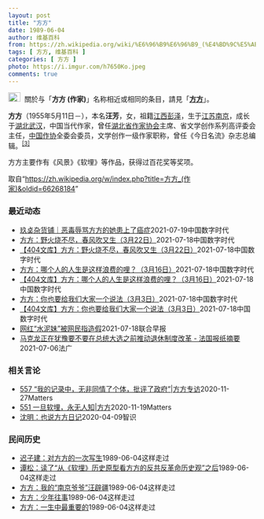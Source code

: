 ```yaml
---
layout: post
title: "方方"
date: 1989-06-04
author: 维基百科
from: https://zh.wikipedia.org/wiki/%E6%96%B9%E6%96%B9_(%E4%BD%9C%E5%AE%B6)
tags: [ 方方, 维基百科 ]
categories: [ 方方 ]
photo: https://i.imgur.com/h7650Ko.jpeg
comments: true
---
```

<div class="mw-parser-output"><div role="note" class="hatnote navigation-not-searchable"><a href="/wiki/Wikipedia:%E6%B6%88%E6%AD%A7%E4%B9%89" title="Wikipedia:消歧义"><img alt="Disambig gray.svg" src="//upload.wikimedia.org/wikipedia/commons/thumb/5/5f/Disambig_gray.svg/25px-Disambig_gray.svg.png" decoding="async" width="25" height="19" srcset="//upload.wikimedia.org/wikipedia/commons/thumb/5/5f/Disambig_gray.svg/38px-Disambig_gray.svg.png 1.5x, //upload.wikimedia.org/wikipedia/commons/thumb/5/5f/Disambig_gray.svg/50px-Disambig_gray.svg.png 2x" data-file-width="220" data-file-height="168"></a>&nbsp;&nbsp;關於与「<b>方方 (作家)</b>」名称相近或相同的条目，請見「<b><a href="/wiki/%E6%96%B9%E6%96%B9" class="mw-disambig" title="方方">方方</a></b>」。</div>



<p><b>方方</b>（1955年5月11日<span class="useeditintro" title="Template:BLP editintro">－</span>），本名<b>汪芳</b>，女，祖籍<a href="/wiki/%E6%B1%9F%E8%A5%BF%E7%9C%81" title="江西省">江西</a><a href="/wiki/%E5%BD%AD%E6%B3%BD%E5%8E%BF" title="彭泽县">彭泽</a>，生于<a href="/wiki/%E6%B1%9F%E8%8B%8F%E7%9C%81" title="江苏省">江苏</a><a href="/wiki/%E5%8D%97%E4%BA%AC%E5%B8%82" title="南京市">南京</a>，成长于<a href="/wiki/%E6%B9%96%E5%8C%97%E7%9C%81" title="湖北省">湖北</a><a href="/wiki/%E6%AD%A6%E6%B1%89%E5%B8%82" title="武汉市">武汉</a>，中国当代作家，曾任<a href="/wiki/%E6%B9%96%E5%8C%97%E7%9C%81%E4%BD%9C%E5%AE%B6%E5%8D%8F%E4%BC%9A" title="湖北省作家协会">湖北省作家协会</a>主席、省文学创作系列高评委会主任，<a href="/wiki/%E4%B8%AD%E5%9B%BD%E4%BD%9C%E5%AE%B6%E5%8D%8F%E4%BC%9A" title="中国作家协会">中国作协</a>全委会委员，文学创作一级作家职称，曾任《今日名流》杂志总编辑。<sup id="cite_ref-:0_3-0" class="reference"><a href="#cite_note-:0-3">[3]</a></sup>
</p><p>方方主要作有《风景》《软埋》等作品，获得过百花奖等奖项。
</p>
</div><noscript><img src="//zh.wikipedia.org/wiki/Special:CentralAutoLogin/start?type=1x1" alt="" title="" width="1" height="1" style="border: none; position: absolute;"></noscript>
<div class="printfooter">取自“<a dir="ltr" href="https://zh.wikipedia.org/w/index.php?title=方方_(作家)&amp;oldid=66268184">https://zh.wikipedia.org/w/index.php?title=方方_(作家)&amp;oldid=66268184</a>”</div><div id="recent-news"><h3>最近动态</h3><ul><li><a href="https://nodebe4.github.io/waimei/2021-07-19/%E7%8E%96%E5%A5%8C%E6%9D%82%E8%B4%A7%E9%93%BA-%E6%81%B6%E6%AF%92%E8%BE%B1%E9%AA%82%E6%96%B9%E6%96%B9%E7%9A%84%E5%A5%B9%E6%82%A3%E4%B8%8A%E4%BA%86%E7%99%8C%E7%97%87" title="玖奌杂货铺｜恶毒辱骂方方的她患上了癌症—— 有个名叫 @巴黎恋人09520 的网友，在微博上多次发帖大骂公知像蟑螂苍蝇一样恶臭，辱骂方方为汉奸走狗卖国贼，还说要“给方方造个棺材吧，造大一点”，“...">玖奌杂货铺｜恶毒辱骂方方的她患上了癌症</a><time>2021-07-19</time><a class="tag">中国数字时代</a></li>
<li><a href="https://nodebe4.github.io/waimei/2021-07-18/%E6%96%B9%E6%96%B9-%E9%87%8E%E7%81%AB%E7%83%A7%E4%B8%8D%E5%B0%BD-%E6%98%A5%E9%A3%8E%E5%90%B9%E5%8F%88%E7%94%9F-3%E6%9C%8822%E6%97%A5" title="方方：野火烧不尽，春风吹又生（3月22日）—— CDT编者按：此文原文被删除。本文由财新博客保存。 3月22日。 封城第60日。难以想象的日子。 昨晚的雨下得还不小，但今天，天色又明亮了起来。无...">方方：野火烧不尽，春风吹又生（3月22日）</a><time>2021-07-18</time><a class="tag">中国数字时代</a></li>
<li><a href="https://nodebe4.github.io/waimei/2021-07-18/404%E6%96%87%E5%BA%93-%E6%96%B9%E6%96%B9-%E9%87%8E%E7%81%AB%E7%83%A7%E4%B8%8D%E5%B0%BD-%E6%98%A5%E9%A3%8E%E5%90%B9%E5%8F%88%E7%94%9F-3%E6%9C%8822%E6%97%A5" title="【404文库】方方：野火烧不尽，春风吹又生（3月22日）—— CDT编者按：此文原文被删除。本文由财新博客保存。 3月22日。 封城第60日。难以想象的日子。 昨晚的雨下得还不小，但今天，天色又...">【404文库】方方：野火烧不尽，春风吹又生（3月22日）</a><time>2021-07-18</time><a class="tag">中国数字时代</a></li>
<li><a href="https://nodebe4.github.io/waimei/2021-07-18/%E6%96%B9%E6%96%B9-%E5%93%AA%E4%B8%AA%E4%BA%BA%E7%9A%84%E4%BA%BA%E7%94%9F%E6%98%AF%E8%BF%99%E6%A0%B7%E6%B5%AA%E8%B4%B9%E7%9A%84%E5%93%A9-3%E6%9C%8816%E6%97%A5" title="方方：哪个人的人生是这样浪费的哩？（3月16日）—— CDT编者注：二湘的十一维空间无法发出本文。本文由财新博客保存。 相关文章：二湘的十一维空间 | 抱歉，今天（3月16日）的方方日记发不出去...">方方：哪个人的人生是这样浪费的哩？（3月16日）</a><time>2021-07-18</time><a class="tag">中国数字时代</a></li>
<li><a href="https://nodebe4.github.io/waimei/2021-07-18/404%E6%96%87%E5%BA%93-%E6%96%B9%E6%96%B9-%E5%93%AA%E4%B8%AA%E4%BA%BA%E7%9A%84%E4%BA%BA%E7%94%9F%E6%98%AF%E8%BF%99%E6%A0%B7%E6%B5%AA%E8%B4%B9%E7%9A%84%E5%93%A9-3%E6%9C%8816%E6%97%A5" title="【404文库】方方：哪个人的人生是这样浪费的哩？（3月16日）—— CDT编者注：二湘的十一维空间无法发出本文。本文由财新博客保存。 相关文章：二湘的十一维空间 | 抱歉，今天（3月16日）的方...">【404文库】方方：哪个人的人生是这样浪费的哩？（3月16日）</a><time>2021-07-18</time><a class="tag">中国数字时代</a></li>
<li><a href="https://nodebe4.github.io/waimei/2021-07-18/%E6%96%B9%E6%96%B9-%E4%BD%A0%E4%B9%9F%E8%A6%81%E7%BB%99%E6%88%91%E4%BB%AC%E5%A4%A7%E5%AE%B6%E4%B8%80%E4%B8%AA%E8%AF%B4%E6%B3%95-3%E6%9C%883%E6%97%A5" title="方方：你也要给我们大家一个说法（3月3日）—— CDT编者注：原文被删除。此文由财新博客保存。 3月3日。 依然天阴，有点冷嗖嗖的。我在郊区的邻居一早发给我照片。留言说，你家的海棠开花了，你的微...">方方：你也要给我们大家一个说法（3月3日）</a><time>2021-07-18</time><a class="tag">中国数字时代</a></li>
<li><a href="https://nodebe4.github.io/waimei/2021-07-18/404%E6%96%87%E5%BA%93-%E6%96%B9%E6%96%B9-%E4%BD%A0%E4%B9%9F%E8%A6%81%E7%BB%99%E6%88%91%E4%BB%AC%E5%A4%A7%E5%AE%B6%E4%B8%80%E4%B8%AA%E8%AF%B4%E6%B3%95-3%E6%9C%883%E6%97%A5" title="【404文库】方方：你也要给我们大家一个说法（3月3日）—— CDT编者注：原文被删除。此文由财新博客保存。 3月3日。 依然天阴，有点冷嗖嗖的。我在郊区的邻居一早发给我照片。留言说，你家的海棠...">【404文库】方方：你也要给我们大家一个说法（3月3日）</a><time>2021-07-18</time><a class="tag">中国数字时代</a></li>
<li><a href="https://nodebe4.github.io/waimei/2021-07-18/%E7%BD%91%E7%BA%A2-%E6%B0%B4%E6%B3%A5%E5%A6%B9-%E8%A2%AB%E7%BD%91%E6%B0%91%E6%8C%87%E9%80%A0%E5%81%87" title="网红“水泥妹”被网民指造假—— “水泥妹”张方方换装后判若两人，有网民指其家境优渥，“搬水泥养家”的人设属于造假。（互联网） 长相甜美的“水泥妹”张方方，2017年曾因每天必须搬2000袋水泥养...">网红“水泥妹”被网民指造假</a><time>2021-07-18</time><a class="tag">联合早报</a></li>
<li><a href="https://nodebe4.github.io/waimei/2021-07-06/%E9%A9%AC%E5%85%8B%E9%BE%99%E6%AD%A3%E5%9C%A8%E7%8A%B9%E8%B1%AB%E8%A6%81%E4%B8%8D%E8%A6%81%E5%9C%A8%E6%80%BB%E7%BB%9F%E5%A4%A7%E9%80%89%E4%B9%8B%E5%89%8D%E6%8E%A8%E5%8A%A8%E9%80%80%E4%BC%91%E5%88%B6%E5%BA%A6%E6%94%B9%E9%9D%A9-%E6%B3%95%E5%9B%BD%E6%8A%A5%E7%BA%B8%E6%91%98%E8%A6%81" title="马克龙正在犹豫要不要在总统大选之前推动退休制度改革 - 法国报纸摘要—— 06/07/2021 - 21:26 但是，费加罗报说，方方面面的意见都是在劝说先退一步，但偏偏按照马克龙的个性， 他是...">马克龙正在犹豫要不要在总统大选之前推动退休制度改革 - 法国报纸摘要</a><time>2021-07-06</time><a class="tag">法广</a></li>
</ul></div><div id="open-opinion"><h3>相关言论</h3><ul><li><a href="https://nodebe4.github.io/opinion/2020-11-27/557-%E6%88%91%E7%9A%84%E8%AE%B0%E5%BD%95%E4%B8%AD-%E6%97%A0%E9%9D%9E%E5%90%8C%E6%83%85%E4%BA%86%E4%B8%AA%E4%BD%93-%E6%89%B9%E8%AF%84%E4%BA%86%E6%94%BF%E5%BA%9C-%E6%96%B9%E6%96%B9%E4%B8%93%E8%AE%BF/" title="野兽爱智慧">557 “我的记录中，无非同情了个体，批评了政府”|方方专访</a><time>2020-11-27</time><a class="tag">Matters</a></li>
<li><a href="https://nodebe4.github.io/opinion/2020-11-19/551-%E4%B8%80%E6%97%A6%E8%BD%AF%E5%9F%8B-%E6%B0%B8%E6%97%A0%E4%BA%BA%E7%9F%A5-%E6%96%B9%E6%96%B9/" title="野兽爱智慧">551 一旦软埋，永无人知|方方</a><time>2020-11-19</time><a class="tag">Matters</a></li>
<li><a href="https://nodebe4.github.io/opinion/2020-04-09/%E6%B2%88%E6%98%8E-%E4%B9%9F%E8%AF%B4%E6%96%B9%E6%96%B9%E6%97%A5%E8%AE%B0/" title="沈明">沈明：也说方方日记</a><time>2020-04-09</time><a class="tag">智识</a></li>
</ul></div><div id="mjls-record"><h3>民间历史</h3><ul><li><a href="https://nodebe4.github.io/mjlsh/1989-06-04/%E8%BF%9F%E5%AD%90%E5%BB%BA-%E5%AF%B9%E6%96%B9%E6%96%B9%E7%9A%84%E4%B8%80%E6%AC%A1%E5%86%99%E7%94%9F/" title="迟子建">迟子建：对方方的一次写生</a><time>1989-06-04</time><a class="tag">这样走过</a></li>
<li><a href="https://nodebe4.github.io/mjlsh/1989-06-04/%E8%B0%AD%E6%9D%BE-%E8%AF%BB%E4%BA%86-%E4%BB%8E-%E8%BD%AF%E5%9F%8B-%E5%8E%86%E5%8F%B2%E5%8E%9F%E5%9E%8B%E7%9C%8B%E6%96%B9%E6%96%B9%E7%9A%84%E5%8F%8D%E5%85%B1%E5%8F%8D%E9%9D%A9%E5%91%BD%E5%8E%86%E5%8F%B2%E8%A7%82-%E4%B9%8B%E5%90%8E/" title="谭松">谭松：读了“从《软埋》历史原型看方方的反共反革命历史观”之后</a><time>1989-06-04</time><a class="tag">这样走过</a></li>
<li><a href="https://nodebe4.github.io/mjlsh/1989-06-04/%E6%96%B9%E6%96%B9-%E6%88%91%E7%9A%84-%E5%8D%97%E4%BA%AC%E7%88%B7%E7%88%B7-%E6%B1%AA%E8%BE%9F%E7%96%86/" title="方方">方方：我的“南京爷爷”汪辟疆</a><time>1989-06-04</time><a class="tag">这样走过</a></li>
<li><a href="https://nodebe4.github.io/mjlsh/1989-06-04/%E6%96%B9%E6%96%B9-%E5%B0%91%E5%B9%B4%E5%BE%80%E4%BA%8B/" title="方方">方方：少年往事</a><time>1989-06-04</time><a class="tag">这样走过</a></li>
<li><a href="https://nodebe4.github.io/mjlsh/1989-06-04/%E6%96%B9%E6%96%B9-%E4%B8%80%E7%94%9F%E4%B8%AD%E6%9C%80%E9%87%8D%E8%A6%81%E7%9A%84/" title="方方">方方：一生中最重要的</a><time>1989-06-04</time><a class="tag">这样走过</a></li>
</ul></div>
